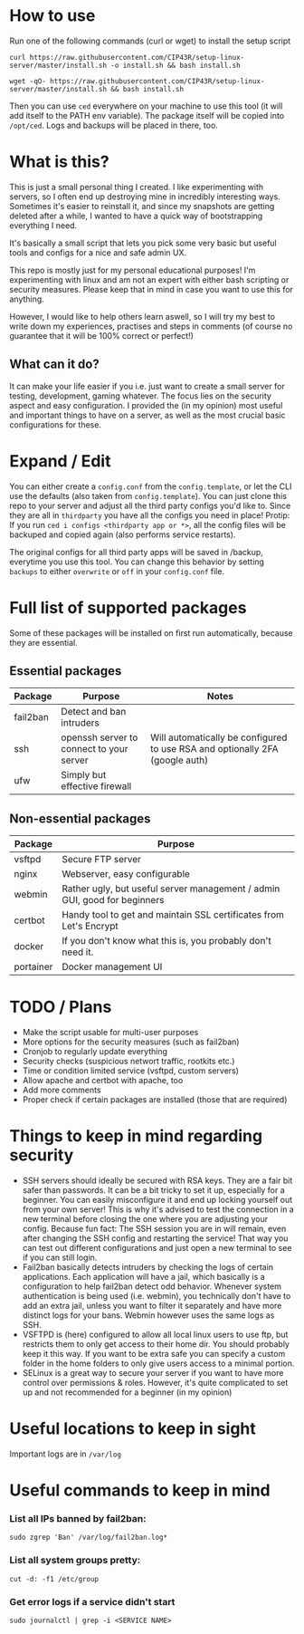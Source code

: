 # How to use
Run one of the following commands (curl or wget) to install the setup script
```
curl https://raw.githubusercontent.com/CIP43R/setup-linux-server/master/install.sh -o install.sh && bash install.sh
```
```
wget -qO- https://raw.githubusercontent.com/CIP43R/setup-linux-server/master/install.sh && bash install.sh
```

Then you can use `ced` everywhere on your machine to use this tool (it will add itself to the PATH env variable).
The package itself will be copied into `/opt/ced`. Logs and backups will be placed in there, too.

# What is this?
This is just a small personal thing I created. I like experimenting with servers, so I often end up destroying mine in incredibly interesting ways.
Sometimes it's easier to reinstall it, and since my snapshots are getting deleted after a while, I wanted to have a quick way of bootstrapping everything I need.

It's basically a small script that lets you pick some very basic but useful tools and configs for a nice and safe admin UX.

This repo is mostly just for my personal educational purposes! I'm experimenting with linux and am not an expert with either bash scripting or security measures. Please keep that in mind in case you want to use this for anything.

However, I would like to help others learn aswell, so I will try my best to write down my experiences, practises and steps in comments (of course no guarantee that it will be 100% correct or perfect!)

## What can it do?
It can make your life easier if you i.e. just want to create a small server for testing, development, gaming whatever.
The focus lies on the security aspect and easy configuration. I provided the (in my opinion) most useful and important things to have on a server, as well as the most crucial basic configurations for these.

# Expand / Edit
You can either create a `config.conf` from the `config.template`, or let the CLI use the defaults (also taken from `config.template`).
You can just clone this repo to your server and adjust all the third party configs you'd like to. Since they are all in `thirdparty` you have all the configs you need in place!
Protip: If you run `ced i configs <thirdparty app or *>`, all the config files will be backuped and copied again (also performs service restarts).

The original configs for all third party apps will be saved in /backup, everytime you use this tool. You can change this behavior by setting `backups` to either `overwrite` or `off` in your `config.conf` file.

# Full list of supported packages
Some of these packages will be installed on first run automatically, because they are essential.

## Essential packages
| Package | Purpose | Notes |
| ------- | ------- | ----- |
| fail2ban | Detect and ban intruders | 
| ssh | openssh server to connect to your server | Will automatically be configured to use RSA and optionally 2FA (google auth) |
| ufw | Simply but effective firewall |

## Non-essential packages
| Package | Purpose | 
| ------- | ------- |
| vsftpd | Secure FTP server |
| nginx | Webserver, easy configurable |
| webmin | Rather ugly, but useful server management / admin GUI, good for beginners |
| certbot | Handy tool to get and maintain SSL certificates from Let's Encrypt |
| docker | If you don't know what this is, you probably don't need it. |
| portainer | Docker management UI |

# TODO / Plans
- Make the script usable for multi-user purposes
- More options for the security measures (such as fail2ban)
- Cronjob to regularly update everything
- Security checks (suspicious networt traffic, rootkits etc.)
- Time or condition limited service (vsftpd, custom servers)
- Allow apache and certbot with apache, too
- Add more comments
- Proper check if certain packages are installed (those that are required)

# Things to keep in mind regarding security
- SSH servers should ideally be secured with RSA keys. They are a fair bit safer than passwords. It can be a bit tricky to set it up, especially for a beginner. You can easily misconfigure it and end up locking yourself out from your own server! This is why it's advised to test the connection in a new terminal before closing the one where you are adjusting your config. Because fun fact: The SSH session you are in will remain, even after changing the SSH config and restarting the service! That way you can test out different configurations and just open a new terminal to see if you can still login.
- Fail2ban basically detects intruders by checking the logs of certain applications. Each application will have a jail, which basically is a configuration to help fail2ban detect odd behavior. Whenever system authentication is being used (i.e. webmin), you technically don't have to add an extra jail, unless you want to filter it separately and have more distinct logs for your bans. Webmin however uses the same logs as SSH.
- VSFTPD is (here) configured to allow all local linux users to use ftp, but restricts them to only get access to their home dir. You should probably keep it this way. If you want to be extra safe you can specify a custom folder in the home folders to only give users access to a minimal portion.
- SELinux is a great way to secure your server if you want to have more control over permissions & roles. However, it's quite complicated to set up and not recommended for a beginner (in my opinion)


# Useful locations to keep in sight

Important logs are in `/var/log`

# Useful commands to keep in mind

### List all IPs banned by fail2ban:
`sudo zgrep 'Ban' /var/log/fail2ban.log*`

### List all system groups pretty:
`cut -d: -f1 /etc/group`

### Get error logs if a service didn't start

`sudo journalctl | grep -i <SERVICE NAME>`
